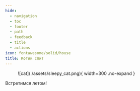 ```yaml
---
hide:
  - navigation
  - toc
  - footer
  - path
  - feedback
  - title
  - actions
icon: fontawesome/solid/house
title: Котик спит
---
```


<figure markdown="span">
![cat](./assets/sleepy_cat.png){ width=300 .no-expand }
  <figcaption></figcaption>
</figure>

<p class="shadow margin-center bigger-text">Встретимся летом!</p>
<p id="timer" class="shadow margin-center bigger-text"></p>

<script>
// JavaScript code as provided earlier
var countDownDate = new Date("Jul 1, 2024 18:00:00").getTime();
var x = setInterval(function() {
  var now = new Date().getTime();
  var distance = countDownDate - now;
  var days = Math.floor(distance / (1000 * 60 * 60 * 24));
  var hours = Math.floor((distance % (1000 * 60 * 60 * 24)) / (1000 * 60 * 60));
  var minutes = Math.floor((distance % (1000 * 60 * 60)) / (1000 * 60));
  var seconds = Math.floor((distance % (1000 * 60)) / 1000);
  document.getElementById("timer").innerHTML = days + "дн. " + hours + "ч. "
  + minutes + "мин. " + seconds + "сек. ";
  if (distance < 0) {
    clearInterval(x);
    document.getElementById("timer").innerHTML = "EXPIRED";
  }
}, 1000);
</script>
